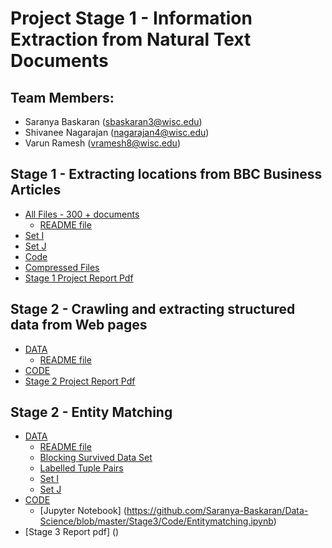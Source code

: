 # Project Stage 1 - Information Extraction from Natural Text Documents

## Team Members: 
* Saranya Baskaran (sbaskaran3@wisc.edu)
* Shivanee Nagarajan (nagarajan4@wisc.edu)
* Varun Ramesh (vramesh8@wisc.edu)

## Stage 1 - Extracting locations from BBC Business Articles

* [All Files - 300 + documents](https://github.com/Saranya-Baskaran/Data-Science/tree/master/Data/AllData)
  * [README file](https://github.com/Saranya-Baskaran/Data-Science/blob/master/ReadMe.md)
* [Set I](https://github.com/Saranya-Baskaran/Data-Science/tree/master/Data/training_data)
* [Set J](https://github.com/Saranya-Baskaran/Data-Science/tree/master/Data/testing_data)
* [Code](https://github.com/Saranya-Baskaran/Data-Science/tree/master/Scripts)
* [Compressed Files](https://github.com/Saranya-Baskaran/Data-Science/blob/master/Compressed_folder.zip)
* [Stage 1 Project Report Pdf](https://github.com/Saranya-Baskaran/Data-Science/blob/master/Report.pdf)


## Stage 2 - Crawling and extracting structured data from Web pages

* [DATA](https://github.com/Saranya-Baskaran/Data-Science/tree/master/Stage2/DATA)
  * [README file](https://github.com/Saranya-Baskaran/Data-Science/blob/master/Stage2/DATA/README.md)
* [CODE](https://github.com/Saranya-Baskaran/Data-Science/tree/master/Stage2/CODE)
* [Stage 2 Project Report Pdf](https://github.com/Saranya-Baskaran/Data-Science/blob/master/Stage2/STAGE2_Report.pdf)

## Stage 2 - Entity Matching
* [DATA](https://github.com/Saranya-Baskaran/Data-Science/tree/master/Stage3/Data)
  * [README file](https://github.com/Saranya-Baskaran/Data-Science/blob/master/ReadMe.md)
  * [Blocking Survived Data Set](https://github.com/Saranya-Baskaran/Data-Science/blob/master/Stage3/Data/BlockingSurvivedDataset.csv)
  * [Labelled Tuple Pairs](https://github.com/Saranya-Baskaran/Data-Science/blob/master/Stage3/Data/Sampleset1.csv)
  * [Set I](https://github.com/Saranya-Baskaran/Data-Science/blob/master/Stage3/Data/Trainset.csv)
  * [Set J](https://github.com/Saranya-Baskaran/Data-Science/blob/master/Stage3/Data/Testset.csv)
* [CODE](https://github.com/Saranya-Baskaran/Data-Science/tree/master/Stage3/Code)
  * [Jupyter Notebook] (https://github.com/Saranya-Baskaran/Data-Science/blob/master/Stage3/Code/Entitymatching.ipynb)
* [Stage 3 Report pdf] ()


